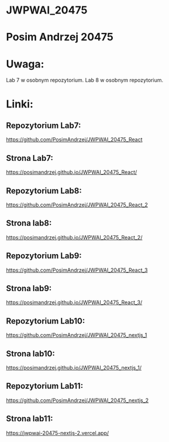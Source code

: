 # JWPWAI_20475
# Posim Andrzej 20475
# Uwaga:
Lab 7 w osobnym repozytorium.
Lab 8 w osobnym repozytorium.
# Linki:
## Repozytorium Lab7:
https://github.com/PosimAndrzej/JWPWAI_20475_React
## Strona Lab7:
https://posimandrzej.github.io/JWPWAI_20475_React/
## Repozytorium Lab8:
https://github.com/PosimAndrzej/JWPWAI_20475_React_2
## Strona lab8:
https://posimandrzej.github.io/JWPWAI_20475_React_2/
## Repozytorium Lab9:
https://github.com/PosimAndrzej/JWPWAI_20475_React_3
## Strona lab9:
https://posimandrzej.github.io/JWPWAI_20475_React_3/
## Repozytorium Lab10:
https://github.com/PosimAndrzej/JWPWAI_20475_nextjs_1
## Strona lab10:
https://posimandrzej.github.io/JWPWAI_20475_nextjs_1/
## Repozytorium Lab11:
https://github.com/PosimAndrzej/JWPWAI_20475_nextjs_2
## Strona lab11:
https://jwpwai-20475-nextjs-2.vercel.app/
